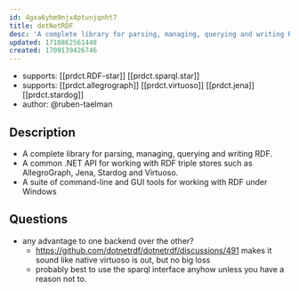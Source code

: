 ```yaml
---
id: 4gxa6yhm9njx4ptunjqnht7
title: dotNetRDF
desc: 'A complete library for parsing, managing, querying and writing RDF; A common .NET API for working with RDF triple stores such as AllegroGraph, Jena, Stardog and Virtuoso'
updated: 1710862561448
created: 1709139426746
---
```


- supports: [[prdct.RDF-star]] [[prdct.sparql.star]]
- supports: [[prdct.allegrograph]] [[prdct.virtuoso]] [[prdct.jena]] [[prdct.stardog]]
- author: @ruben-taelman

## Description

- A complete library for parsing, managing, querying and writing RDF.
- A common .NET API for working with RDF triple stores such as AllegroGraph, Jena, Stardog and Virtuoso.
- A suite of command-line and GUI tools for working with RDF under Windows

## Questions

- any advantage to one backend over the other?
  - https://github.com/dotnetrdf/dotnetrdf/discussions/491 makes it sound like native virtuoso is out, but no big loss
  - probably best to use the sparql interface anyhow unless you have a reason not to. 